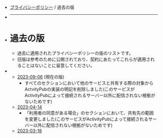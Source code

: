 - [プライバシーポリシー](policies/privacy) / 過去の版
- ***
- # 過去の版
	- 過去に適用されたプライバシーポリシーの版のリストです。
	- 旧版は参考のために公開されており、契約にあたってこれらが適用されることはないことに留意してください。
-
	- [2023-09-06](policies/privacy/20230906) (現在の版)
		- すべてのセクションにおいて他のサービスと共有する際の対象からActvityPubの実装の明記を削除しました(このサービスがActivityPubによって接続されるサーバー以外に配信されない根拠がないためです)
	- [2023-04-14](policies/privacy/20230414)
		- 「利用者の同意がある場合」のセクションにおいて、共有先の範囲を変更しました(このサービスがActivityPubによって接続されるサーバー以外に配信されない根拠がないためです)
	- [2023-03-18](policies/privacy/20230318)